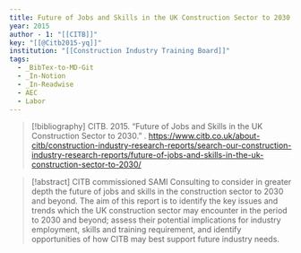 ```yaml
---
title: Future of Jobs and Skills in the UK Construction Sector to 2030
year: 2015
author - 1: "[[CITB]]"
key: "[[@Citb2015-yq]]"
institution: "[[Construction Industry Training Board]]"
tags:
  - _BibTex-to-MD-Git
  - _In-Notion
  - _In-Readwise
  - AEC
  - Labor
---
```


> [!bibliography]
> CITB. 2015. “Future of Jobs and Skills in the UK Construction Sector to 2030.” . https://www.citb.co.uk/about-citb/construction-industry-research-reports/search-our-construction-industry-research-reports/future-of-jobs-and-skills-in-the-uk-construction-sector-to-2030/

> [!abstract]
> CITB commissioned SAMI Consulting to consider in greater depth the future of jobs and skills in the construction sector to 2030 and beyond. The aim of this report is to identify the key issues and trends which the UK construction sector may encounter in the period to 2030 and beyond; assess their potential implications for industry employment, skills and training requirement, and identify opportunities of how CITB may best support future industry needs.